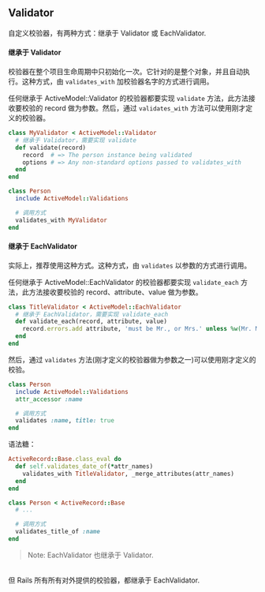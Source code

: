 ## Validator

自定义校验器，有两种方式：继承于 Validator 或 EachValidator.

#### 继承于 Validator

校验器在整个项目生命周期中只初始化一次。它针对的是整个对象，并且自动执行。这种方式，由 `validates_with` 加校验器名字的方式进行调用。

任何继承于 ActiveModel::Validator 的校验器都要实现 `validate` 方法，此方法接收要校验的 record 做为参数。然后，通过 `validates_with` 方法可以使用刚才定义的校验器。

```ruby
class MyValidator < ActiveModel::Validator
  # 继承于 Validator，需要实现 validate
  def validate(record)
    record  # => The person instance being validated
    options # => Any non-standard options passed to validates_with
  end
end

class Person
  include ActiveModel::Validations

  # 调用方式
  validates_with MyValidator
end
```

#### 继承于 EachValidator

实际上，推荐使用这种方式。这种方式，由 `validates` 以参数的方式进行调用。

任何继承于 ActiveModel::EachValidator 的校验器都要实现 `validate_each` 方法，此方法接收要校验的 record、attribute、value 做为参数。

```ruby
class TitleValidator < ActiveModel::EachValidator
  # 继承于 EachValidator，需要实现 validate_each
  def validate_each(record, attribute, value)
    record.errors.add attribute, 'must be Mr., or Mrs.' unless %w(Mr. Mrs.).include?(value)
  end
end
```

然后，通过 `validates` 方法(刚才定义的校验器做为参数之一)可以使用刚才定义的校验。

```ruby
class Person
  include ActiveModel::Validations
  attr_accessor :name

  # 调用方式
  validates :name, title: true
end
```

语法糖：

```ruby
ActiveRecord::Base.class_eval do
  def self.validates_date_of(*attr_names)
    validates_with TitleValidator, _merge_attributes(attr_names)
  end
end
```

```ruby
class Person < ActiveRecord::Base
  # ...

  # 调用方式
  validates_title_of :name
end
```

> Note: 
EachValidator 也继承于 Validator.
<br>
但 Rails 所有所有对外提供的校验器，都继承于 EachValidator.
